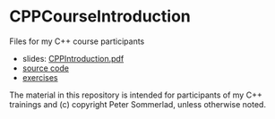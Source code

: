 # CPPCourseIntroduction


Files for my C++ course participants

* slides: [CPPIntroduction.pdf](https://github.com/PeterSommerlad/CPPCourseIntroduction/raw/main/CppIntroduction.pdf)
* [source code](./src)
* [exercises](./exercises)


The material in this repository is intended for participants of my C++ trainings and (c) copyright Peter Sommerlad, unless otherwise noted.
